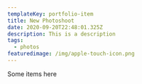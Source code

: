 ```yaml
---
templateKey: portfolio-item
title: New Photoshoot
date: 2020-09-20T22:48:01.325Z
description: This is a description
tags:
  - photos
featuredimage: /img/apple-touch-icon.png
---
```

Some items here